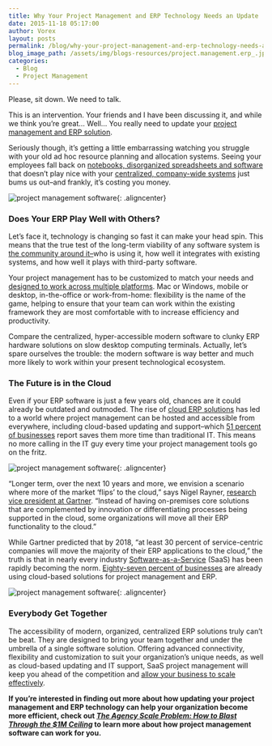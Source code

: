 ```yaml
---
title: Why Your Project Management and ERP Technology Needs an Update
date: 2015-11-18 05:17:00
author: Vorex
layout: posts
permalink: /blog/why-your-project-management-and-erp-technology-needs-an-update/
blog_image_path: /assets/img/blogs-resources/project.management.erp_.jpg
categories:
  - Blog
  - Project Management
---
```



Please, sit down. We need to talk.

This is an intervention. Your friends and I have been discussing it, and while we think you’re great… Well… You really need to update your [project management and ERP solution](http://www.vorex.com/supercharging-business-insights-with-online-project-management-erp/). <!--more-->

Seriously though, it’s getting a little embarrassing watching you struggle with your old ad hoc resource planning and allocation systems. Seeing your employees fall back on [notebooks, disorganized spreadsheets and software](http://www.erpsoftwareblog.com/2012/02/old-erp-new-erp-the-age-of-your-erp-can-alter-your-bottom-line/) that doesn’t play nice with your [centralized, company-wide systems](http://www.vorex.com/supercharging-business-insights-with-online-project-management-erp/) just bums us out–and frankly, it’s costing you money.

![project management software](https://media.giphy.com/media/YJjvTqoRFgZaM/giphy.gif){: .aligncenter}

### Does Your ERP Play Well with Others?

Let’s face it, technology is changing so fast it can make your head spin. This means that the true test of the long-term viability of any software system is [the community around it–](http://www.informationweek.com/software/enterprise-applications/6-more-enduring-truths-about-selecting-enterprise-software/d/d-id/1113070?page_number=1)who is using it, how well it integrates with existing systems, and how well it plays with third-party software.

Your project management has to be customized to match your needs and [designed to work across multiple platforms](http://www.vorex.com/top-5-ways-cloud-based-project-management-provides-a-competitive-edge/). Mac or Windows, mobile or desktop, in-the-office or work-from-home: flexibility is the name of the game, helping to ensure that your team can work within the existing framework they are most comfortable with to increase efficiency and productivity.

Compare the centralized, hyper-accessible modern software to clunky ERP hardware solutions on slow desktop computing terminals. Actually, let’s spare ourselves the trouble: the modern software is way better and much more likely to work within your present technological ecosystem.

### The Future is in the Cloud

Even if your ERP software is just a few years old, chances are it could already be outdated and outmoded. The rise of [cloud ERP solutions](https://diginomica.com/2015/10/12/how-cloud-erp-gets-manufacturing-work-done/#.Vjlki66rSRs) has led to a world where project management can be hosted and accessible from everywhere, including cloud-based updating and support–which [51 percent of businesses](http://www.rackspace.com/blog/infographic-the-state-of-smb-cloud-adoption-in-2014/) report saves them more time than traditional IT. This means no more calling in the IT guy every time your project management tools go on the fritz.

![project management software](https://media.giphy.com/media/yR8iFJX4Qy784/giphy.gif){: .aligncenter}

“Longer term, over the next 10 years and more, we envision a scenario where more of the market ‘flips’ to the cloud,” says Nigel Rayner, [research vice president at Gartner](http://www.gartner.com/newsroom/id/2658415). “Instead of having on-premises core solutions that are complemented by innovation or differentiating processes being supported in the cloud, some organizations will move all their ERP functionality to the cloud.”

While Gartner predicted that by 2018, “at least 30 percent of service-centric companies will move the majority of their ERP applications to the cloud,” the truth is that in nearly every industry [Software-as-a-Service](http://www.vorex.com/take-your-digital-organization-higher-with-a-cloud-based-solution/) (SaaS) has been rapidly becoming the norm. [Eighty-seven percent of businesses](http://www.rightscale.com/blog/cloud-industry-insights/cloud-computing-trends-2014-state-cloud-survey) are already using cloud-based solutions for project management and ERP.

![project management software](https://media.giphy.com/media/4b8Oi4TXZDStG/giphy.gif){: .aligncenter}

### Everybody Get Together

The accessibility of modern, organized, centralized ERP solutions truly can’t be beat. They are designed to bring your team together and under the umbrella of a single software solution. Offering advanced connectivity, flexibility and customization to suit your organization’s unique needs, as well as cloud-based updating and IT support, SaaS project management will keep you ahead of the competition and [allow your business to scale effectively](http://www.vorex.com/how-online-project-management-erp-can-help-digital-agencies-advance-their-businesses/).

**If you’re interested in finding out more about how updating your project management and ERP technology can help your organization become more efficient, check out [*The Agency Scale Problem: How to Blast Through the $1M Ceiling*](http://vorex.hs-sites.com/agency-scale-ebook?__hstc=100746398.0d9a36e8b26eeb83aaab70a992f9d211.1437581808827.1446659824392.1446663596287.58&amp;__hssc=100746398.7.1446663596287&amp;__hsfp=3898389234) to learn more about how project management software can work for you.**
